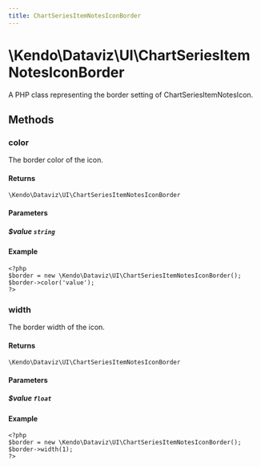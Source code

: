 ```yaml
---
title: ChartSeriesItemNotesIconBorder
---
```


# \Kendo\Dataviz\UI\ChartSeriesItemNotesIconBorder

A PHP class representing the border setting of ChartSeriesItemNotesIcon.


## Methods

### color
The border color of the icon.

#### Returns
`\Kendo\Dataviz\UI\ChartSeriesItemNotesIconBorder`

#### Parameters

##### $value `string`



#### Example 
    <?php
    $border = new \Kendo\Dataviz\UI\ChartSeriesItemNotesIconBorder();
    $border->color('value');
    ?>

### width
The border width of the icon.

#### Returns
`\Kendo\Dataviz\UI\ChartSeriesItemNotesIconBorder`

#### Parameters

##### $value `float`



#### Example 
    <?php
    $border = new \Kendo\Dataviz\UI\ChartSeriesItemNotesIconBorder();
    $border->width(1);
    ?>

